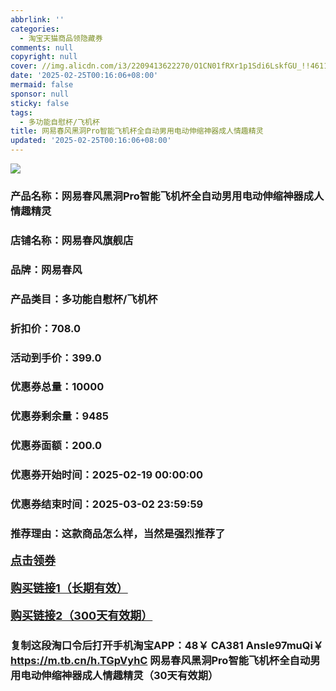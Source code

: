 ```yaml
---
abbrlink: ''
categories:
  - 淘宝天猫商品领隐藏券
comments: null
copyright: null
cover: //img.alicdn.com/i3/2209413622270/O1CN01fRXr1p1Sdi6LskfGU_!!4611686018427382270-0-item_pic.jpg
date: '2025-02-25T00:16:06+08:00'
mermaid: false
sponsor: null
sticky: false
tags:
  - 多功能自慰杯/飞机杯
title: 网易春风黑洞Pro智能飞机杯全自动男用电动伸缩神器成人情趣精灵
updated: '2025-02-25T00:16:06+08:00'
--- 
```


![](//img.alicdn.com/i3/2209413622270/O1CN01fRXr1p1Sdi6LskfGU_!!4611686018427382270-0-item_pic.jpg)

### 产品名称：网易春风黑洞Pro智能飞机杯全自动男用电动伸缩神器成人情趣精灵
### 店铺名称：网易春风旗舰店
### 品牌：网易春风
### 产品类目：多功能自慰杯/飞机杯
### 折扣价：708.0
### 活动到手价：399.0
### 优惠券总量：10000
### 优惠券剩余量：9485
### 优惠券面额：200.0
### 优惠券开始时间：2025-02-19 00:00:00	
### 优惠券结束时间：2025-03-02 23:59:59	
### 推荐理由：这款商品怎么样，当然是强烈推荐了

<p style="font-size: 18px; font-weight: bold;">
  <a href="https://uland.taobao.com/coupon/edetail?e=XKKxYbNTLKqlhHvvyUNXZfh8CuWt5YH5OVuOuRD5gLJMmdsrkidbOWBzzpT26idJVS%2BdAxqdt0d0NlWKtvBJafZGgac1EQ5fzd6%2FiFFPu6FHqg4BSE6Cgq5f1aCIciynXHNzjIxK2FryMW3eIAWKRa6LeGhgJY%2B%2F7NjcxRIBfQbVM%2Fe4LpP7Oq9ple94x%2FzCa3FHhta4Q%2BH5CyPZM8x5L0wYlDaMGQm8l9JUUlFRIV%2BKKoz%2FahSTdjW6CW2SaWtRHsHfkY5nVlAaQcAM%2Fbtha%2B2EvUtC7DINIjO9dRYvxDsO2%2BdKlNeujxrl4h2keQRiteTXVivbu8WxfCnjenKqnEwNBUbTsArs&traceId=216624f717406354773041765d1300&union_lens=lensId%3AOPT%401740635482%402132caa2_0dca_19545f5a8da_af27%4001%40eyJmbG9vcklkIjo3MzM1NH0ie" target="_blank">点击领券</a>
</p>
<p style="font-size: 18px; font-weight: bold;">
  <a href="https://s.click.taobao.com/t?e=m%3D2%26s%3Dxk5gGn1TYpJw4vFB6t2Z2ueEDrYVVa64K7Vc7tFgwiHjf2vlNIV67pNS5Qpp3aDuVkTGlWTgx8n3ID%2FV1RqsF4wnCJeELi4I%2FIEn%2BS1IjHAB0ghlTd7WlZVm%2FOAUUFw71qrpxiwMoCNxc1AtbZGVS8BMS0Z8hunFe84jI17xZ6nNEPXytV9ALoS4zvCRUrquI%2B3%2BkCbU36yFRkk%2BUIpGa%2B04KDO3siZNrNpgtxePRY8YOYz6uW6q8T5JnnKSUpc8aMp5pwXpzYRP7qa1tU3ZgS3jKrSQZrKg2Ri9Bm4jDHegZ4hAvgWL0Z%2F9G8zWI5M95hwROKgC2JYhhQs2DjqgEA%3D%3D" target="_blank">购买链接1（长期有效）</a>
</p>
<p style="font-size: 18px; font-weight: bold;">
  <a href="https://s.click.taobao.com/aqqZtYs" target="_blank">购买链接2（300天有效期）</a>
</p>

### 复制这段淘口令后打开手机淘宝APP：48￥ CA381 AnsIe97muQi￥ https://m.tb.cn/h.TGpVyhC  网易春风黑洞Pro智能飞机杯全自动男用电动伸缩神器成人情趣精灵（30天有效期）
